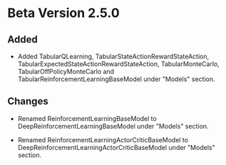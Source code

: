 # Beta Version 2.5.0

## Added

* Added TabularQLearning, TabularStateActionRewardStateAction, TabularExpectedStateActionRewardStateAction, TabularMonteCarlo, TabularOffPolicyMonteCarlo and TabularReinforcementLearningBaseModel under "Models" section.

## Changes

* Renamed ReinforcementLearningBaseModel to DeepReinforcementLearningBaseModel under "Models" section.

* Renamed ReinforcementLearningActorCriticBaseModel to DeepReinforcementLearningActorCriticBaseModel under "Models" section.
